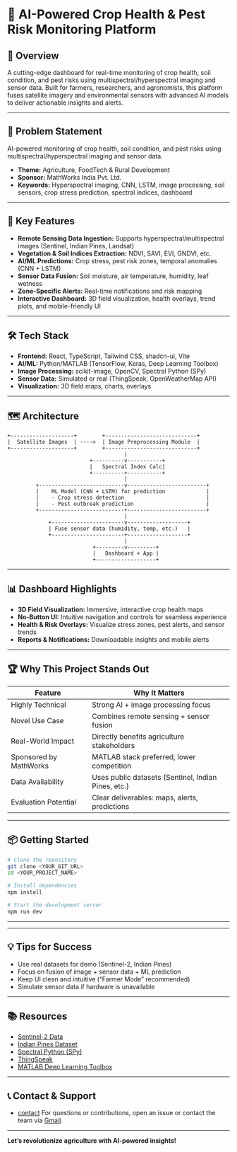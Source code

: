 # 🌱 AI-Powered Crop Health & Pest Risk Monitoring Platform

## 🚀 Overview

A cutting-edge dashboard for real-time monitoring of crop health, soil condition, and pest risks using multispectral/hyperspectral imaging and sensor data. Built for farmers, researchers, and agronomists, this platform fuses satellite imagery and environmental sensors with advanced AI models to deliver actionable insights and alerts.

---

## 🧩 Problem Statement


AI-powered monitoring of crop health, soil condition, and pest risks using multispectral/hyperspectral imaging and sensor data.

- **Theme:** Agriculture, FoodTech & Rural Development  
- **Sponsor:** MathWorks India Pvt. Ltd.  
- **Keywords:** Hyperspectral imaging, CNN, LSTM, image processing, soil sensors, crop stress prediction, spectral indices, dashboard

---

## 🎯 Key Features

- **Remote Sensing Data Ingestion:** Supports hyperspectral/multispectral images (Sentinel, Indian Pines, Landsat)
- **Vegetation & Soil Indices Extraction:** NDVI, SAVI, EVI, GNDVI, etc.
- **AI/ML Predictions:** Crop stress, pest risk zones, temporal anomalies (CNN + LSTM)
- **Sensor Data Fusion:** Soil moisture, air temperature, humidity, leaf wetness
- **Zone-Specific Alerts:** Real-time notifications and risk mapping
- **Interactive Dashboard:** 3D field visualization, health overlays, trend plots, and mobile-friendly UI

---

## 🛠️ Tech Stack

- **Frontend:** React, TypeScript, Tailwind CSS, shadcn-ui, Vite
- **AI/ML:** Python/MATLAB (TensorFlow, Keras, Deep Learning Toolbox)
- **Image Processing:** scikit-image, OpenCV, Spectral Python (SPy)
- **Sensor Data:** Simulated or real (ThingSpeak, OpenWeatherMap API)
- **Visualization:** 3D field maps, charts, overlays

---

## 🗺️ Architecture

```
+--------------------+        +-----------------------------+
|  Satellite Images  | ---->  | Image Preprocessing Module  |
+--------------------+        +-----------------------------+
                                     |
                          +----------v-----------+
                          |   Spectral Index Calc|
                          +----------+-----------+
                                     |
         +---------------------------v-------------------------+
         |    ML Model (CNN + LSTM) for prediction             |
         |    - Crop stress detection                          |
         |    - Pest outbreak prediction                       |
         +---------------------------+-------------------------+
                                     |
             +-----------------------v-------------------+
             | Fuse sensor data (humidity, temp, etc.)   |
             +-----------------------+-------------------+
                                     |
                           +---------v---------+
                           |   Dashboard + App |
                           +-------------------+
```

---

## 📊 Dashboard Highlights

- **3D Field Visualization:** Immersive, interactive crop health maps
- **No-Button UI:** Intuitive navigation and controls for seamless experience
- **Health & Risk Overlays:** Visualize stress zones, pest alerts, and sensor trends
- **Reports & Notifications:** Downloadable insights and mobile alerts

---

## 🏆 Why This Project Stands Out

| Feature                | Why It Matters                                      |
|------------------------|-----------------------------------------------------|
| Highly Technical       | Strong AI + image processing focus                  |
| Novel Use Case         | Combines remote sensing + sensor fusion             |
| Real-World Impact      | Directly benefits agriculture stakeholders          |
| Sponsored by MathWorks | MATLAB stack preferred, lower competition           |
| Data Availability      | Uses public datasets (Sentinel, Indian Pines, etc.) |
| Evaluation Potential   | Clear deliverables: maps, alerts, predictions       |

---

## 📦 Getting Started

```sh
# Clone the repository
git clone <YOUR_GIT_URL>
cd <YOUR_PROJECT_NAME>

# Install dependencies
npm install

# Start the development server
npm run dev
```

---



---

## 💡 Tips for Success

- Use real datasets for demo (Sentinel-2, Indian Pines)
- Focus on fusion of image + sensor data + ML prediction
- Keep UI clean and intuitive (“Farmer Mode” recommended)
- Simulate sensor data if hardware is unavailable

---

## 📚 Resources

- [Sentinel-2 Data](https://sentinel.esa.int/web/sentinel/sentinel-data-access)
- [Indian Pines Dataset](https://www.ehu.eus/ccwintco/index.php/Hyperspectral_Remote_Sensing_Scenes)
- [Spectral Python (SPy)](https://github.com/spectralpython/spectral)
- [ThingSpeak](https://thingspeak.com/)
- [MATLAB Deep Learning Toolbox](https://www.mathworks.com/products/deep-learning.html)

---

## 📞 Contact & Support
- [contact](https://proti-fxdv.vercel.app)
For questions or contributions, open an issue or contact the team via [Gmail](vaibhavtripathi724@gmail.com).

---

**Let’s revolutionize agriculture with AI-powered insights!**

